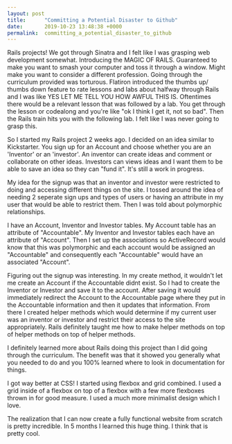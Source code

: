 ```yaml
---
layout: post
title:      "Committing a Potential Disaster to Github"
date:       2019-10-23 13:48:38 +0000
permalink:  committing_a_potential_disaster_to_github
---
```



Rails projects! We got through Sinatra and I felt like I was grasping web development somewhat. Introducing the MAGIC OF RAILS. Guaranteed to make you want to smash your computer and toss it through a window. Might make you want to consider a different profession. Going through the curriculum provided was torturous. Flatiron introduced the thumbs up/ thumbs down feature to rate lessons and labs about halfway through Rails and I was like YES LET ME TELL YOU HOW AWFUL THIS IS. Oftentimes there would be a relevant lesson that was followed by a lab. You get through the lesson or codealong and you're like "ok I think I get it, not so bad". Then the Rails train hits you with the following lab. I felt like I was never going to grasp this. 

So I started my Rails project 2 weeks ago. I decided on an idea similar to Kickstarter. You sign up for an Account and choose whether you are an 'Inventor' or an 'investor'. An inventor can create ideas and comment or collaborate on other ideas. Investors can views ideas and I want them to be able to save an idea so they can "fund it". It's still a work in progress. 

My idea for the signup was that an inventor and investor were restricted to doing and accessing different things on the site. I tossed around the idea of needing 2 seperate sign ups and types of users or having an attribute in my user that would be able to restrict them. Then I was told about polymorphic relationships. 

I have an Account, Inventor and Investor tables. My Account table has an attribute of "Accountable". My Inventor and Investor tables each have an attribute of "Account". Then I set up the associations so ActiveRecord would know that this was polymorphic and each account would be assigned an "Accountable" and consequently each "Accountable" would have an associated "Account". 

Figuring out the signup was interesting. In my create method, it wouldn't let me create an Account if the Accountable didnt exist. So I had to create the Inventor or Investor and save it to the account. After saving it would immediately redirect the Account to the Accountable page where they put in the Accountable information and then it updates that information. From there I created helper methods which would determine if my current user was an inventor or investor and restrict their access to the site appropriately. Rails definitely taught me how to make helper methods on top of helper methods on top of helper methods. 

I definitely learned more about Rails doing this project than I did going through the curriculum. The benefit was that it showed you generally what you needed to do and you 100% learned where to look in documentation for things. 

I got way better at CSS! I started using flexbox and grid combined. I used a grid inside of a flexbox on top of a flexbox with a few more flexboxes thrown in for good measure. I used a much more minimalist design which I love. 

The realization that I can now create a fully functional website from scratch is pretty incredible. In 5 months I learned this huge thing. I think that is pretty cool. 


